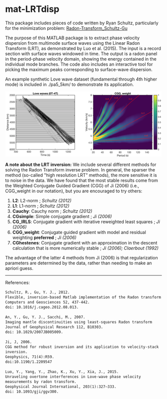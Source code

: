mat-LRTdisp
=========================

This package includes pieces of code written by Ryan Schultz, particularly for the minimization problem: [Radon-Transform_Schultz-Gu](https://github.com/RyanJamesSchultz/Radon-Transform_Schultz-Gu)

The purpose of this MATLAB package is to extract phase velocity dispersion from multimode surface waves using the Linear Radon Transform (LRT), as demonstrated by Luo et al. (2015). The input is a record section with surface waves windowed in time. The output is a radon panel in the period-phase velocity domain, showing the energy contained in the individual mode branches. The code also includes an interactive tool for picking the maximum peaks corresponding to surface-wave dispersion.

An example synthetic Love wave dataset (fundamental through 4th higher mode) is included in ./pa5_5km/ to demonstrate its application.

![](./preview.png)

**A note about the LRT inversion:**
We include several different methods for solving the Radon Transform inverse problem. In general, the sparser the method (so-called "high resolution LRT" methods), the more sensitive it is to noise in the data. We have found that the most stable results come from the Weighted Conjugate Guided Gradient (CGG) of Ji (2006) (i.e., CGG_weight in our notation), but you are encouraged to try others:

1) **L2**: L2-norm ; *Schultz (2012)*
2) **L1**: L1-norm ; *Schultz (2012)*
3) **Cauchy**: Cauchy norm ; *Schultz (2012)*
4) **CGsimple**: Simple conjugate gradient ; *Ji (2006)*
5) **CG_IRLS**: Conjugate gradient with iterative reweighted least squares ; *Ji (2006)*
6) **CGG_weight**: Conjugate guided gradient with model and residual weighting **preferred** ; *Ji (2006)*
7) **CGhestenes**: Conjugate gradient with an approximation in the descent calculation that is more numerically stable ; *Ji (2006); Claerbout (1992)*

The advantage of the latter 4 methods from Ji (2006) is that regularization parameters are determined by the data, rather than needing to make an apriori guess.
___
References: 

    Schultz, R., Gu, Y. J., 2012. 
    Flexible, inversion-based Matlab implementation of the Radon transform
    Computers and Geosciences 52, 437-442.
    doi: 10.1016/j.cageo.2012.08.013.

    An, Y., Gu, Y. J., Sacchi, M., 2007. 
    Imaging mantle discontinuities using least-squares Radon transform
    Journal of Geophysical Research 112, B10303.
    doi: 10.1029/2007JB005009.
          
    Ji, J, 2006. 
    CGG method for robust inversion and its application to velocity-stack inversion. 
    Geophysics, 71(4):R59. 
    doi:10.1190/1.2209547

    Luo, Y., Yang, Y., Zhao, K., Xu, Y., Xia, J., 2015. 
    Unraveling overtone interferences in Love-wave phase velocity measurements by radon transform. 
    Geophysical Journal International, 203(1):327–333.
    doi: 10.1093/gji/ggv300.